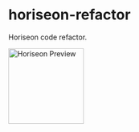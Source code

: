 # horiseon-refactor

Horiseon code refactor.

<img src="horiseon-refactor\assets\images\horiseon.png" alt="Horiseon Preview"
width="150px">
